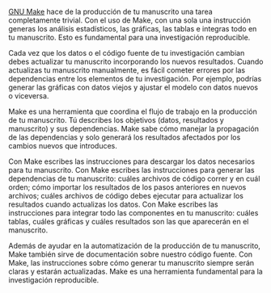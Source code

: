 [GNU Make](https://en.wikipedia.org/wiki/Make_(software)) hace de la producción de tu manuscrito una
tarea completamente trivial. Con el uso de Make, con una sola una instrucción generas los análisis
estadísticos, las gráficas, las tablas e integras todo en tu manuscrito. Esto es fundamental para
una investigación reproducible.

Cada vez que los datos o el código fuente de tu investigación cambian debes actualizar tu manuscrito
incorporando los nuevos resultados. Cuando actualizas tu manuscrito manualmente, es fácil cometer
errores por las dependencias entre los elementos de tu investigación. Por ejemplo, podrías generar
las gráficas con datos viejos y ajustar el modelo con datos nuevos o viceversa.

Make es una herramienta que coordina el flujo de trabajo en la producción de tu manuscrito. Tú
describes los objetivos (datos, resultados y manuscrito) y sus dependencias. Make sabe cómo manejar
la propagación de las dependencias y solo generará los resultados afectados por los cambios nuevos
que introduces.

Con Make escribes las instrucciones para descargar los datos necesarios para tu manuscrito. Con Make
escribes las instrucciones para generar las dependencias de tu manuscrito: cuáles archivos de código
correr y en cuál orden; cómo importar los resultados de los pasos anteriores en nuevos archivos;
cuáles archivos de código debes ejecutar para actualizar los resultados cuando actualizas los datos.
Con Make escribes las instrucciones para integrar todo las componentes en tu manuscrito: cuáles
tablas, cuáles gráficas y cuáles resultados son las que aparecerán en el manuscrito.

Además de ayudar en la automatización de la producción de tu manuscrito, Make también sirve de
documentación sobre nuestro código fuente. Con Make, las instrucciones sobre cómo generar tu
manuscrito siempre serán claras y estarán actualizadas. Make es una herramienta fundamental para la
investigación reproducible.
